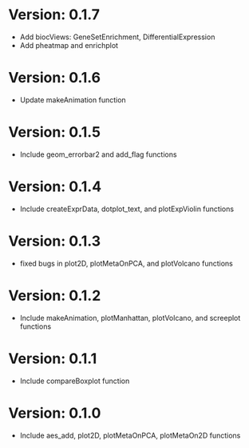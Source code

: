 # Version: 0.1.7
* Add biocViews: GeneSetEnrichment, DifferentialExpression
* Add pheatmap and enrichplot

# Version: 0.1.6
* Update makeAnimation function

# Version: 0.1.5
* Include geom_errorbar2 and add_flag functions

# Version: 0.1.4
* Include createExprData, dotplot_text, and plotExpViolin functions

# Version: 0.1.3
* fixed bugs in plot2D, plotMetaOnPCA, and plotVolcano functions

# Version: 0.1.2
* Include makeAnimation, plotManhattan, plotVolcano, and screeplot functions

# Version: 0.1.1
* Include compareBoxplot function

# Version: 0.1.0
* Include aes_add, plot2D, plotMetaOnPCA, plotMetaOn2D functions
